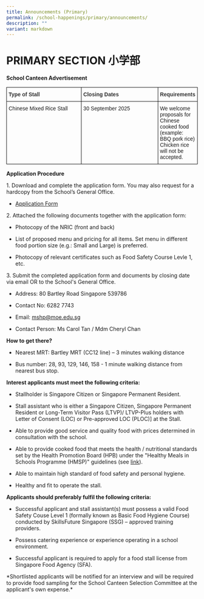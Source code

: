 ```yaml
---
title: Announcements (Primary)
permalink: /school-happenings/primary/announcements/
description: ""
variant: markdown
---
```

# PRIMARY SECTION 小学部
**School Canteen Advertisement**

<style type="text/css">
.tg  {border-collapse:collapse;border-spacing:0;}
.tg td{border-color:black;border-style:solid;border-width:1px;font-family:Arial, sans-serif;font-size:14px;
  overflow:hidden;padding:10px 5px;word-break:normal;}
.tg  {border-collapse:collapse;border-spacing:0;}
.tg td{border-color:black;border-style:solid;border-width:1px;font-family:Arial, sans-serif;font-size:14px;
  overflow:hidden;padding:10px 5px;word-break:normal;}
.tg th{border-color:black;border-style:solid;border-width:1px;font-family:Arial, sans-serif;font-size:14px;
  font-weight:normal;overflow:hidden;padding:10px 5px;word-break:normal;}
.tg .tg-vkjt{color:#323232;font-weight:bold;text-align:left;vertical-align:top}
.tg .tg-0lax{text-align:left;vertical-align:top}
</style>
<table style="table-layout: fixed; width: 100%;" class="tg">
<thead>
  <tr>
    <th style="width: 50%" class="tg-vkjt"><span style="color:#323232">Type of Stall</span></th>
    <th style="width: 50%" class="tg-vkjt"><span style="color:#323232">Closing Dates</span></th><th style="width: 50%" class="tg-vkjt"><span style="color:#323232">Requirements</span></th>
  </tr>
</thead>
<tbody>

	
<tr>
		<td style="width: 50%" class="tg-0lax">Chinese Mixed Rice Stall</td>
    <td style="width: 50%" class="tg-0lax">30 September 2025</td>
		<td style="width: 50%" class="tg-0lax">We welcome proposals for Chinese cooked food (example: BBQ pork rice) Chicken rice will not be accepted. </td>
  </tr>
</tbody>
</table>

       

**Application Procedure**

1\. Download and complete the application form. You may also request for a hardcopy from the School’s General Office.

* [Application Form](/files/Application_for_Canteen_Stall_FormBF7.pdf)

2\. Attached the following documents together with the application form:

* Photocopy of the NRIC (front and back)

* List of proposed menu and pricing for all items. Set menu in different food portion size (e.g.: Small and Large) is preferred.

* Photocopy of relevant certificates such as Food Safety Course Levle 1, etc.

3\. Submit the completed application form and documents by closing date via email OR to the School's General Office.

* Address: 80 Bartley Road Singapore 539786

* Contact No: 6282 7743

* Email: mshp@moe.edu.sg

* Contact Person: Ms Carol Tan / Mdm Cheryl Chan

**How to get there?**

* Nearest MRT: Bartley MRT (CC12 line) – 3 minutes walking distance

* Bus number: 28, 93, 129, 146, 158 - 1 minute walking distance from nearest bus stop.

**Interest applicants must meet the following criteria:**

* Stallholder is Singapore Citizen or Singapore Permanent Resident.

* Stall assistant who is either a Singapore Citizen, Singapore Permanent Resident or Long-Term Visitor Pass (LTVP)/ LTVP-Plus holders with Letter of Consent (LOC) or Pre-approved LOC (PLOC)] at the Stall. 

* Able to provide good service and quality food with prices determined in consultation with the school.

* Able to provide cooked food that meets the health / nutritional standards set by the Health Promotion Board (HPB) under the "Healthy Meals in Schools Programme (HMSP)" guidelines (see [link](https://www.hpb.gov.sg/schools/school-programmes/healthy-meals-in-schools-programme)).

* Able to maintain high standard of food safety and personal hygiene.

* Healthy and fit to operate the stall.

**Applicants should preferably fulfil the following criteria:**

* Successful applicant and stall assistant(s) must possess a valid Food Safety Couse Level 1 (formally known as Basic Food Hygiene Course) conducted by SkillsFuture Singapore (SSG) – approved training providers.

* Possess catering experience or experience operating in a school environment.

* Successful applicant is required to apply for a food stall license from Singapore Food Agency (SFA).

*Shortlisted applicants will be notified for an interview and will be required to provide food sampling for the School Canteen Selection Committee at the applicant's own expense.\*